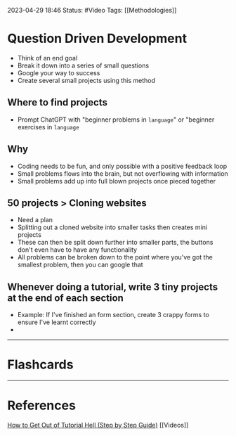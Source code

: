 2023-04-29 18:46
Status: #Video 
Tags: [[Methodologies]]

# Question Driven Development
* Think of an end goal
* Break it down into a series of small questions
* Google your way to success
* Create several small projects using this method
## Where to find projects
* Prompt ChatGPT with "beginner problems in `language`" or "beginner exercises in `language`
## Why
* Coding needs to be fun, and only possible with a positive feedback loop
* Small problems flows into the brain, but not overflowing with information
* Small problems add up into full blown projects once pieced together

## 50 projects > Cloning websites
* Need a plan
* Splitting out a cloned website into smaller tasks then creates mini projects
* These can then be split down further into smaller parts, the buttons don't even have to have any functionality
* All problems can be broken down to the point where you've got the smallest problem, then you can google that

## Whenever doing a tutorial, write 3 tiny projects at the end of each section
* Example: If I've finished an form section, create 3 crappy forms to ensure I've learnt correctly
* 


___
# Flashcards



---
# References
[How to Get Out of Tutorial Hell (Step by Step Guide)](https://www.youtube.com/watch?v=343EWZS9O88)
[[Videos]]